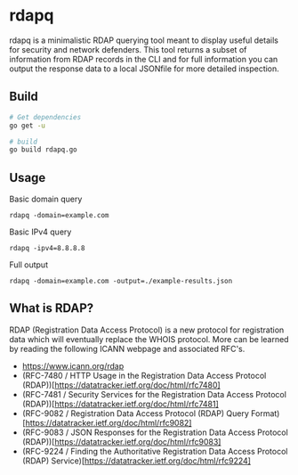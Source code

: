 # rdapq

rdapq is a minimalistic RDAP querying tool meant to display useful details for security and network defenders.  This tool returns a subset of information from RDAP records in the CLI and for full information you can output the response data to a local JSONfile for more detailed inspection.

## Build
```bash
# Get dependencies
go get -u

# build
go build rdapq.go
```

## Usage

Basic domain query

`rdapq -domain=example.com`

Basic IPv4 query

`rdapq -ipv4=8.8.8.8`

Full output

`rdapq -domain=example.com -output=./example-results.json`

## What is RDAP?

RDAP (Registration Data Access Protocol) is a new protocol for registration data which will eventually replace the WHOIS protocol. More can be learned by reading the following ICANN webpage and associated RFC's.

- https://www.icann.org/rdap
- (RFC-7480 / HTTP Usage in the Registration Data Access Protocol (RDAP))[https://datatracker.ietf.org/doc/html/rfc7480]
- (RFC-7481 / Security Services for the Registration Data Access Protocol (RDAP))[https://datatracker.ietf.org/doc/html/rfc7481]
- (RFC-9082 / Registration Data Access Protocol (RDAP) Query Format)[https://datatracker.ietf.org/doc/html/rfc9082]
- (RFC-9083 / JSON Responses for the Registration Data Access Protocol (RDAP))[https://datatracker.ietf.org/doc/html/rfc9083]
- (RFC-9224 / Finding the Authoritative Registration Data Access Protocol (RDAP) Service)[https://datatracker.ietf.org/doc/html/rfc9224]

